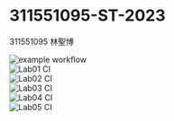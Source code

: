 # 311551095-ST-2023

311551095 林聖博

![example workflow](https://github.com/Sheng08/311551095-ST-2023/actions/workflows/github-actions-demo.yml/badge.svg)<br>
![Lab01 CI](https://github.com/Sheng08/311551095-ST-2023/actions/workflows/Lab01-CI.yml/badge.svg)<br>
![Lab02 CI](https://github.com/Sheng08/311551095-ST-2023/actions/workflows/Lab02-CI.yml/badge.svg)<br>
![Lab03 CI](https://github.com/Sheng08/311551095-ST-2023/actions/workflows/Lab03-CI.yml/badge.svg)<br>
![Lab04 CI](https://github.com/Sheng08/311551095-ST-2023/actions/workflows/Lab04-CI.yml/badge.svg)<br>
![Lab05 CI](https://github.com/Sheng08/311551095-ST-2023/actions/workflows/Lab05-CI.yml/badge.svg)
